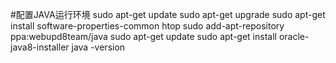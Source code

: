 #配置JAVA运行环境
sudo apt-get update
sudo apt-get upgrade
sudo apt-get install software-properties-common htop
sudo add-apt-repository ppa:webupd8team/java
sudo apt-get update
sudo apt-get install oracle-java8-installer
java -version